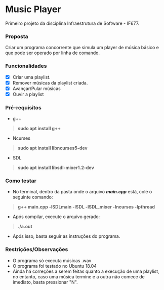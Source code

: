 # Music Player
Primeiro projeto da disciplina Infraestrutura de Software - IF677.

### Proposta
Criar um programa concorrente que simula um player de música básico e que pode ser operado por linha de comando.

### Funcionalidades

- [x] Criar uma playlist.
- [x] Remover músicas da playlist criada.
- [x] Avançar/Pular músicas
- [x] Ouvir a playlist

### Pré-requisitos
- g++
> **sudo apt install g++**	

- Ncurses
> **sudo apt install libncurses5-dev**

- SDL
> **sudo apt install libsdl-mixer1.2-dev**

### Como testar
- No terminal, dentro da pasta onde o arquivo **_main.cpp_** está, cole o seguinte comando:
> **g++ main.cpp -lSDLmain -lSDL -lSDL_mixer -lncurses -lpthread**

- Após compilar, execute o arquivo gerado:
> **./a.out**

- Após isso, basta seguir as instruções do programa.

### Restrições/Observações
- O programa só executa músicas .wav
- O programa foi testado no Ubuntu 18.04
- Ainda há correções a serem feitas quanto a execução de uma playlist, no entanto, caso uma música termine e a outra não comece de imediato, basta pressionar "N".